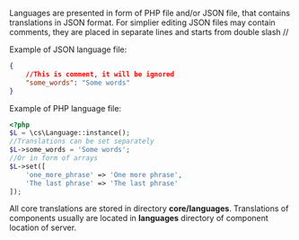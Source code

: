Languages are presented in form of PHP file and/or JSON file, that contains translations in JSON format. For simplier editing JSON files may contain comments, they are placed in separate lines and starts from double slash //

Example of JSON language file:
```json
{
    //This is comment, it will be ignored
    "some_words": "Some words"
}
```
Example of PHP language file:
```php
<?php
$L = \cs\Language::instance();
//Translations can be set separately
$L->some_words = 'Some words';
//Or in form of arrays
$L->set([
    'one_more_phrase' => 'One more phrase',
    'The last phrase' => 'The last phrase'
]);
```
All core translations are stored in directory **core/languages**. Translations of components usually are located in **languages** directory of component location of server.
